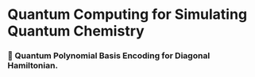 # Quantum Computing for Simulating Quantum Chemistry

### 🌱  Quantum Polynomial Basis Encoding for Diagonal Hamiltonian.
